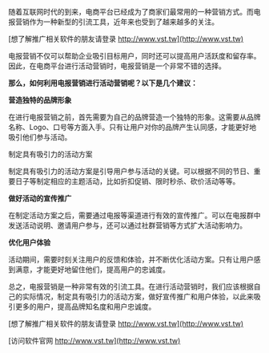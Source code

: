 随着互联网时代的到来，电商平台已经成为了商家们最常用的一种营销方式。而电报营销作为一种新型的引流工具，近年来也受到了越来越多的关注。

[想了解推广相关软件的朋友请登录 http://www.vst.tw](http://www.vst.tw)

电报营销不仅可以帮助企业吸引目标用户，同时还可以提高用户活跃度和留存率。因此，在电商平台进行活动营销时，电报营销是一个非常不错的选择。

**那么，如何利用电报营销进行活动营销呢？以下是几个建议：**

**营造独特的品牌形象**

在进行电报营销之前，首先需要为自己的品牌营造一个独特的形象。这需要从品牌名称、Logo、口号等方面入手。只有让用户对你的品牌产生认同感，才能更好地吸引他们参与活动。

制定具有吸引力的活动方案

制定具有吸引力的活动方案是引导用户参与活动的关键。可以根据不同的节日、重要日子等制定相应的主题活动，比如折扣促销、限时秒杀、砍价活动等等。

**做好活动的宣传推广**

在制定活动方案之后，需要通过电报等渠道进行有效的宣传推广。可以在电报群中发送活动说明、邀请用户参与，还可以通过社群营销等方式扩大活动影响力。

**优化用户体验**

活动期间，需要时刻关注用户的反馈和体验，并不断优化活动方案。只有让用户感到满意，才能更好地留住他们，提高用户的忠诚度。

总之，电报营销是一种非常有效的引流工具。在进行活动营销时，我们应该根据自己的实际情况，制定具有吸引力的活动方案，做好宣传推广和用户体验，以此来吸引更多的用户，提高品牌知名度和用户忠诚度。

[想了解推广相关软件的朋友请登录 http://www.vst.tw](http://www.vst.tw)


[访问软件官网 http://www.vst.tw](http://www.vst.tw)
